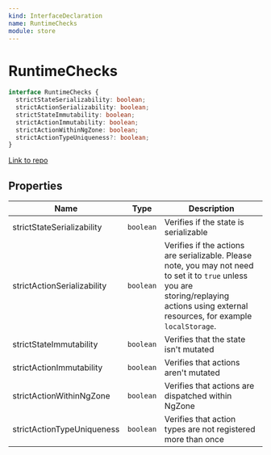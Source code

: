 ```yaml
---
kind: InterfaceDeclaration
name: RuntimeChecks
module: store
---
```


# RuntimeChecks

```ts
interface RuntimeChecks {
  strictStateSerializability: boolean;
  strictActionSerializability: boolean;
  strictStateImmutability: boolean;
  strictActionImmutability: boolean;
  strictActionWithinNgZone: boolean;
  strictActionTypeUniqueness?: boolean;
}
```

[Link to repo](https://github.com/ngrx/platform/blob/master/modules/store/src/models.ts#L103-L130)

## Properties

| Name                        | Type      | Description                                                                                                                                                                                |
| --------------------------- | --------- | ------------------------------------------------------------------------------------------------------------------------------------------------------------------------------------------ |
| strictStateSerializability  | `boolean` | Verifies if the state is serializable                                                                                                                                                      |
| strictActionSerializability | `boolean` | Verifies if the actions are serializable. Please note, you may not need to set it to `true` unless you are storing/replaying actions using external resources, for example `localStorage`. |
| strictStateImmutability     | `boolean` | Verifies that the state isn't mutated                                                                                                                                                      |
| strictActionImmutability    | `boolean` | Verifies that actions aren't mutated                                                                                                                                                       |
| strictActionWithinNgZone    | `boolean` | Verifies that actions are dispatched within NgZone                                                                                                                                         |
| strictActionTypeUniqueness  | `boolean` | Verifies that action types are not registered more than once                                                                                                                               |

